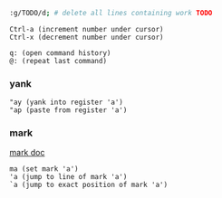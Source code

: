 ```bash
:g/TODO/d; # delete all lines containing work TODO
```

```vim
Ctrl-a (increment number under cursor)
Ctrl-x (decrement number under cursor)
```

```vim
q: (open command history)
@: (repeat last command)
```

### yank
```vim
"ay (yank into register 'a')
"ap (paste from register 'a')
```

### mark
 [mark doc](https://vim.fandom.com/wiki/Using_marks)
```vim
ma (set mark 'a')
'a (jump to line of mark 'a')
`a (jump to exact position of mark 'a')
```